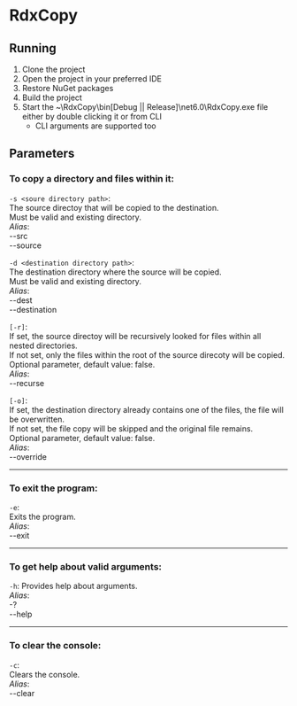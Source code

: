 # RdxCopy

## Running
1. Clone the project
2. Open the project in your preferred IDE
3. Restore NuGet packages
4. Build the project
5. Start the ~\RdxCopy\bin\[Debug || Release]\net6.0\RdxCopy.exe file either by double clicking it or from CLI
   * CLI arguments are supported too



## Parameters
### To copy a directory and files within it: 
```-s <soure directory path>```:   
The source directoy that will be copied to the destination.  
Must be valid and existing directory.  
*Alias*:  
--src  
--source  
  
```-d <destination directory path>```:  
The destination directory where the source will be copied.  
Must be valid and existing directory.  
*Alias*:  
--dest  
--destination  
  
```[-r]```:  
If set, the source directoy will be recursively looked for files within all nested directories.  
If not set, only the files within the root of the source direcoty will be copied.  
Optional parameter, default value: false.  
*Alias*:  
--recurse  
  
```[-o]```:  
If set, the destination directory already contains one of the files, the file will be overwritten.  
If not set, the file copy will be skipped and the original file remains.  
Optional parameter, default value: false.  
*Alias*:  
--override  
  

 
----
### To exit the program:  
  
```-e```:  
Exits the program.  
*Alias*:  
--exit  
  

 
----
### To get help about valid arguments:  
  
```-h```:
Provides help about arguments.  
*Alias*:  
-?  
--help  
  

 
----
### To clear the console:  
  
```-c```:  
Clears the console.  
*Alias*:  
--clear  
